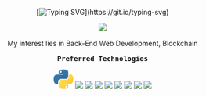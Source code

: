  <div align="center"> 

[![Typing SVG](https://readme-typing-svg.herokuapp.com?color=41F727&width=310&height=50&lines=Hi%2C+I'm+Can+Yi%C4%9Fit.;I+work+as+backend+developer.;Less+code+more+work!)](https://git.io/typing-svg)
  
<img src="https://media.giphy.com/media/TEnXkcsHrP4YedChhA/giphy.gif" width="200">

My interest lies in Back-End Web Development, Blockchain

<b style="font-family: 'monospace'!important;">Preferred Technologies</b>

<img src="https://github.com/shaurya-src/shaurya-src/raw/main/Assets/python.png" height="40"> <img src="https://upload.wikimedia.org/wikipedia/commons/thumb/9/95/Vue.js_Logo_2.svg/1200px-Vue.js_Logo_2.svg.png" height="40"> <img src="https://upload.wikimedia.org/wikipedia/commons/thumb/9/99/Unofficial_JavaScript_logo_2.svg/512px-Unofficial_JavaScript_logo_2.svg.png" height="40"> <img src="https://upload.wikimedia.org/wikipedia/commons/thumb/2/27/PHP-logo.svg/711px-PHP-logo.svg.png?20180502235434" height="40"> <img src="https://upload.wikimedia.org/wikipedia/commons/thumb/9/9a/Laravel.svg/1200px-Laravel.svg.png" height="40"> <img src="https://camo.githubusercontent.com/0acfb66ff89d656d796de72f1b001e92dc51bc88139b5b344339a808d35090d5/68747470733a2f2f63646e2e6a7364656c6976722e6e65742f67682f64657669636f6e732f64657669636f6e2f69636f6e732f6d7973716c2f6d7973716c2d706c61696e2e737667" height="40"> <img src="https://upload.wikimedia.org/wikipedia/commons/thumb/d/d9/Node.js_logo.svg/1280px-Node.js_logo.svg.png" height="40"> <img src="https://s2.coinmarketcap.com/static/img/coins/64x64/4030.png" height="40"> <img src="https://upload.wikimedia.org/wikipedia/commons/thumb/9/96/Sass_Logo_Color.svg/1280px-Sass_Logo_Color.svg.png" height="40">
  </div>




